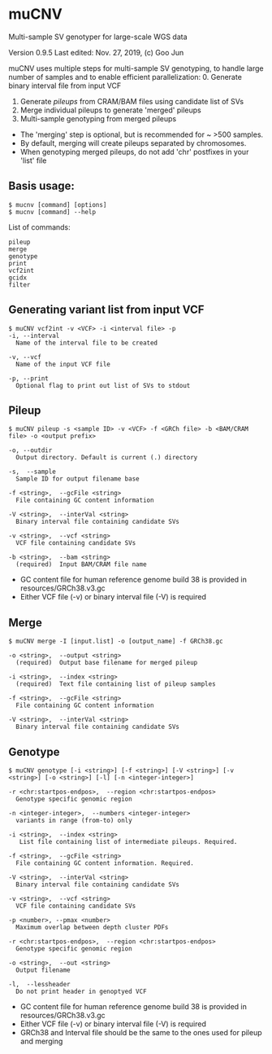 # muCNV

Multi-sample SV genotyper for large-scale WGS data

Version 0.9.5
Last edited: Nov. 27, 2019, (c) Goo Jun

muCNV uses multiple steps for multi-sample SV genotyping, to handle large number of samples and to enable efficient parallelization:
0. Generate binary interval file from input VCF 
1. Generate *pileups* from CRAM/BAM files using candidate list of SVs
2. Merge individual pileups to generate 'merged' pileups
3. Multi-sample genotyping from merged pileups

* The 'merging' step is optional, but is recommended for ~ >500 samples. 
* By default, merging will create pileups separated by chromosomes. 
* When genotyping merged pileups, do not add 'chr' postfixes in your 'list' file

## Basis usage:
```
$ mucnv [command] [options]
$ mucnv [command] --help
```    
List of commands:
```
pileup
merge
genotype
print
vcf2int
gcidx
filter
```    

## Generating variant list from input VCF
```
$ muCNV vcf2int -v <VCF> -i <interval file> -p
-i, --interval
  Name of the interval file to be created

-v, --vcf
  Name of the input VCF file
  
-p, --print
  Optional flag to print out list of SVs to stdout
```
## Pileup
```
$ muCNV pileup -s <sample ID> -v <VCF> -f <GRCh file> -b <BAM/CRAM file> -o <output prefix>

-o, --outdir
  Output directory. Default is current (.) directory
  
-s,  --sample
  Sample ID for output filename base

-f <string>,  --gcFile <string> 
  File containing GC content information

-V <string>,  --interVal <string>
  Binary interval file containing candidate SVs

-v <string>,  --vcf <string>
  VCF file containing candidate SVs

-b <string>,  --bam <string>
  (required)  Input BAM/CRAM file name
```

 - GC content file for human reference genome build 38 is provided in resources/GRCh38.v3.gc
 - Either VCF file (-v) or binary interval file (-V) is required
 
## Merge
```
$ muCNV merge -I [input.list] -o [output_name] -f GRCh38.gc

-o <string>,  --output <string> 
  (required)  Output base filename for merged pileup

-i <string>,  --index <string>
  (required)  Text file containing list of pileup samples

-f <string>,  --gcFile <string>
  File containing GC content information

-V <string>,  --interVal <string>
  Binary interval file containing candidate SVs
```

## Genotype
```
$ muCNV genotype [-i <string>] [-f <string>] [-V <string>] [-v <string>] [-o <string>] [-l] [-n <integer-integer>] 

-r <chr:startpos-endpos>,  --region <chr:startpos-endpos>
  Genotype specific genomic region

-n <integer-integer>,  --numbers <integer-integer>
  variants in range (from-to) only

-i <string>,  --index <string>
   List file containing list of intermediate pileups. Required.

-f <string>,  --gcFile <string>
  File containing GC content information. Required.

-V <string>,  --interVal <string>
  Binary interval file containing candidate SVs
   
-v <string>,  --vcf <string>
  VCF file containing candidate SVs

-p <number>, --pmax <number>
  Maximum overlap between depth cluster PDFs

-r <chr:startpos-endpos>,  --region <chr:startpos-endpos>
  Genotype specific genomic region

-o <string>,  --out <string>
  Output filename

-l,  --lessheader
  Do not print header in genoptyed VCF
```    
 - GC content file for human reference genome build 38 is provided in resources/GRCh38.v3.gc
 - Either VCF file (-v) or binary interval file (-V) is required
 - GRCh38 and Interval file should be the same to the ones used for pileup and merging
